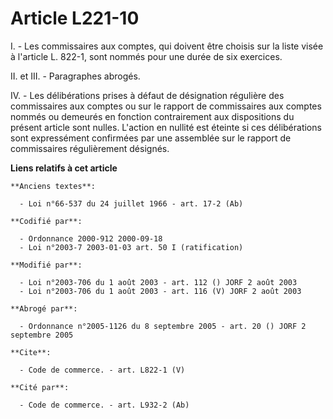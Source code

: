 # Article L221-10

I. - Les commissaires aux comptes, qui doivent être choisis sur la liste visée à l'article L. 822-1, sont nommés pour une
durée de six exercices.

II. et III. - Paragraphes abrogés.

IV. - Les délibérations prises à défaut de désignation régulière des commissaires aux comptes ou sur le rapport de
commissaires aux comptes nommés ou demeurés en fonction contrairement aux dispositions du présent article sont nulles.
L'action en nullité est éteinte si ces délibérations sont expressément confirmées par une assemblée sur le rapport de
commissaires régulièrement désignés.

**Liens relatifs à cet article**

	**Anciens textes**:

	  - Loi n°66-537 du 24 juillet 1966 - art. 17-2 (Ab)

	**Codifié par**:

	  - Ordonnance 2000-912 2000-09-18
	  - Loi n°2003-7 2003-01-03 art. 50 I (ratification)

	**Modifié par**:

	  - Loi n°2003-706 du 1 août 2003 - art. 112 () JORF 2 août 2003
	  - Loi n°2003-706 du 1 août 2003 - art. 116 (V) JORF 2 août 2003

	**Abrogé par**:

	  - Ordonnance n°2005-1126 du 8 septembre 2005 - art. 20 () JORF 2 septembre 2005

	**Cite**:

	  - Code de commerce. - art. L822-1 (V)

	**Cité par**:

	  - Code de commerce. - art. L932-2 (Ab)

